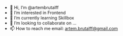 - 👋 Hi, I’m @artembrutalff
- 👀 I’m interested in Frontend
- 🌱 I’m currently learning Skillbox
- 💞️ I’m looking to collaborate on ...
- 📫 How to reach me email: artem.brutalff@gmail.com

<!---
artembrutalff/artembrutalff is a ✨ special ✨ repository because its `README.md` (this file) appears on your GitHub profile.
You can click the Preview link to take a look at your changes.
--->

